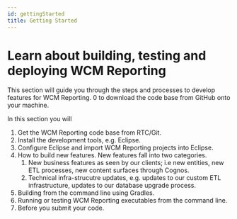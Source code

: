 ```yaml
---
id: gettingStarted
title: Getting Started
---
```


# Learn about building, testing and deploying WCM Reporting

This section will guide you through the steps and processes to develop features for WCM Reporting. 0
to download the code base from GitHub onto your machine.


In this section you will

1. Get the WCM Reporting code base from RTC/Git.
2. Install the development tools, e.g. Eclipse.
3. Configure Eclipse and import WCM Reporting projects into Eclipse.
4. How to build new features.  New features fall into two categories.
    1. New business features as seen by our clients; i.e new entities, new ETL processes, new content surfaces through Cognos.
    2. Technical infra-strucutre updates, e.g. updates to our custom ETL infrastructure, updates to our database upgrade process.
5. Building from the command line using Gradles.
6. Running or testing WCM Reporting executables from the command line.
7. Before you submit your code.
